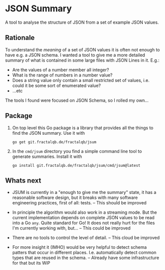 # JSON Summary

A tool to analyse the structure of JSON from a set of example JSON values.

## Rationale

To understand the _meaning_ of a set of JSON values it is often not enough to
have e.g. a JSON schema. I wanted a tool to give me a more detailed summary
of what is contained in some large files with JSON Lines in it. E.g.:

- Are the values of a number member all integer?
- What is the range of numbers in a number value?
- Does a string value only contain a small restricted set of values, i.e. could
  it be some sort of enumerated value?
- …etc

The tools I found were focused on JSON Schema, so I rolled my own…
 
## Package

1. On top level this Go package is a library that provides all the things to
   find the JSON summary. Use it with
   
   `go get git.fractalqb.de/fractalqb/jsum`
   
2. In the `cmd/jsum` directory you find a simple command line tool to generate
   summaries. Install it with
   
   `go install git.fractalqb.de/fractalqb/jsum/cmd/jsum@latest`

## Whats next
- JSUM is currently in a "enough to give me the summary" state, it has a
  reasonable software design, but it breaks with many software engineering
  practices, first of all: tests. – This should be improved

- In principle the algorithm would also work in a streaming mode. But the
  current implementation depends on complete JSON values to be read into a Go
  `any`. Quite standard for Go! It does not really hurt for the files
  I'm currently working with, but… – This could be improved

- There are no tools to control the level of detail. – This cloud be improved
  
- For more insight it (IMHO) would be very helpful to detect schema patters that
  occur in different places. I.e. automatically detect common types that are
  reused in the schema. – Already have some infrastructure for that but its WiP